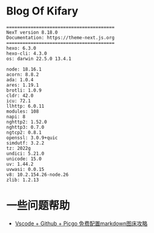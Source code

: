 # Blog Of Kifary

```
========================================
NexT version 8.18.0
Documentation: https://theme-next.js.org
========================================
hexo: 6.3.0
hexo-cli: 4.3.0
os: darwin 22.5.0 13.4.1

node: 18.16.1
acorn: 8.8.2
ada: 1.0.4
ares: 1.19.1
brotli: 1.0.9
cldr: 42.0
icu: 72.1
llhttp: 6.0.11
modules: 108
napi: 8
nghttp2: 1.52.0
nghttp3: 0.7.0
ngtcp2: 0.8.1
openssl: 3.0.9+quic
simdutf: 3.2.2
tz: 2022g
undici: 5.21.0
unicode: 15.0
uv: 1.44.2
uvwasi: 0.0.15
v8: 10.2.154.26-node.26
zlib: 1.2.13
```
# 一些问题帮助
- [Vscode + Github + Picgo 免费配置markdown图床攻略](https://zhuanlan.zhihu.com/p/532669042)
